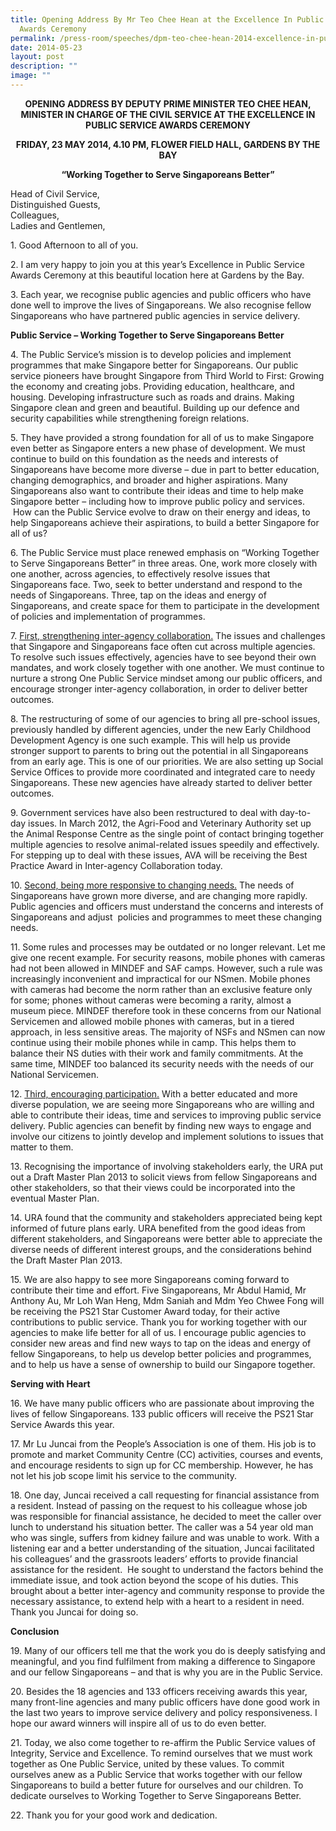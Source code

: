 ```yaml
---
title: Opening Address By Mr Teo Chee Hean at the Excellence In Public Service
  Awards Ceremony
permalink: /press-room/speeches/dpm-teo-chee-hean-2014-excellence-in-public-service-awards-ceremony/
date: 2014-05-23
layout: post
description: ""
image: ""
---
```

<div style="text-align:center"><strong>
OPENING ADDRESS BY DEPUTY PRIME MINISTER TEO CHEE HEAN, MINISTER IN CHARGE OF THE CIVIL SERVICE AT THE EXCELLENCE IN PUBLIC SERVICE AWARDS CEREMONY<br>

FRIDAY, 23 MAY 2014, 4.10 PM, FLOWER FIELD HALL, GARDENS BY THE BAY<br>

“Working Together to Serve Singaporeans Better”
	
</strong></div>

Head of Civil Service,  
Distinguished Guests,  
Colleagues,  
Ladies and Gentlemen,

1\. Good Afternoon to all of you.&nbsp;

2\. I am very happy to join you at this year’s Excellence in Public Service Awards Ceremony at this beautiful location here at Gardens by the Bay.

3\.&nbsp;Each year, we recognise public agencies and public officers who have done well to improve the lives of Singaporeans. We also recognise fellow Singaporeans who have partnered public agencies in service delivery.

**Public Service – Working Together to Serve Singaporeans Better**

4\.&nbsp;The Public Service’s mission is to develop policies and implement programmes that make Singapore better for Singaporeans. Our public service pioneers have brought Singapore from Third World to First: Growing the economy and creating jobs. Providing education, healthcare, and housing. Developing infrastructure such as roads and drains. Making Singapore clean and green and beautiful. Building up our defence and security capabilities while strengthening foreign relations.

5\.&nbsp;They have provided a strong foundation for all of us to make Singapore even better as Singapore enters a new phase of development. We must continue to build on this foundation as the needs and interests of Singaporeans have become more diverse – due in part to better education, changing demographics, and broader and higher aspirations. Many Singaporeans also want to contribute their ideas and time to help make Singapore better – including how to improve public policy and services. &nbsp;How can the Public Service evolve to draw on their energy and ideas, to help Singaporeans achieve their aspirations, to build a better Singapore for all of us?

6\.&nbsp;The Public Service must place renewed emphasis on “Working Together to Serve Singaporeans Better” in three areas. One, work more closely with one another, across agencies, to effectively resolve issues that Singaporeans face. Two, seek to better understand and respond to the needs of Singaporeans. Three, tap on the ideas and energy of Singaporeans, and create space for them to participate in the development of policies and implementation of programmes.

7\. <u>First, strengthening inter-agency collaboration.</u> The issues and challenges that Singapore and Singaporeans face often cut across multiple agencies. To resolve such issues effectively, agencies have to see beyond their own mandates, and work closely together with one another. We must continue to nurture a strong One Public Service mindset among our public officers, and encourage stronger inter-agency collaboration, in order to deliver better outcomes.

8\.&nbsp;The restructuring of some of our agencies to bring all pre-school issues, previously handled by different agencies, under the new Early Childhood Development Agency is one such example. This will help us provide stronger support to parents to bring out the potential in all Singaporeans from an early age. This is one of our priorities. We are also setting up Social Service Offices to provide more coordinated and integrated care to needy Singaporeans. These new agencies have already started to deliver better outcomes.

9\.&nbsp;Government services have also been restructured to deal with day-to-day issues. In March 2012, the Agri-Food and Veterinary Authority set up the Animal Response Centre as the single point of contact bringing together multiple agencies to resolve animal-related issues speedily and effectively. For stepping up to deal with these issues, AVA will be receiving the Best Practice Award in Inter-agency Collaboration today.

10\. <u>Second, being more responsive to changing needs.</u> The needs of Singaporeans have grown more diverse, and are changing more rapidly. Public agencies and officers must understand the concerns and interests of Singaporeans and adjust&nbsp; policies and programmes to meet these changing needs.

11\.&nbsp;Some rules and processes may be outdated or no longer relevant. Let me give one recent example. For security reasons, mobile phones with cameras had not been allowed in MINDEF and SAF camps. However, such a rule was increasingly inconvenient and impractical for our NSmen. Mobile phones with cameras had become the norm rather than an exclusive feature only for some; phones without cameras were becoming a rarity, almost a museum piece. MINDEF therefore took in these concerns from our National Servicemen and allowed mobile phones with cameras, but in a tiered approach, in less sensitive areas. The majority of NSFs and NSmen can now continue using their mobile phones while in camp. This helps them to balance their NS duties with their work and family commitments. At the same time, MINDEF too balanced its security needs with the needs of our National Servicemen.

12\.&nbsp;<u>Third, encouraging participation.</u> With a better educated and more diverse population, we are seeing more Singaporeans who are willing and able to contribute their ideas, time and services to improving public service delivery. Public agencies can benefit by finding new ways to engage and involve our citizens to jointly develop and implement solutions to issues that matter to them.

13\.&nbsp;Recognising the importance of involving stakeholders early, the URA put out a Draft Master Plan 2013 to solicit views from fellow Singaporeans and other stakeholders, so that their views could be incorporated into the eventual Master Plan.

14\.&nbsp;URA found that the community and stakeholders appreciated being kept informed of future plans early. URA benefited from the good ideas from different stakeholders, and Singaporeans were better able to appreciate the diverse needs of different interest groups, and the considerations behind the Draft Master Plan 2013.

15\.&nbsp;We are also happy to see more Singaporeans coming forward to contribute their time and effort. Five Singaporeans, Mr Abdul Hamid, Mr Anthony Au, Mr Loh Wan Heng, Mdm Saniah and Mdm Yeo Chwee Fong will be receiving the PS21 Star Customer Award today, for their active contributions to public service. Thank you for working together with our agencies to make life better for all of us. I encourage public agencies to consider new areas and find new ways to tap on the ideas and energy of fellow Singaporeans, to help us develop better policies and programmes, and to help us have a sense of ownership to build our Singapore together.

**Serving with Heart**

16\.&nbsp;We have many public officers who are passionate about improving the lives of fellow Singaporeans. 133 public officers will receive the PS21 Star Service Awards this year.

17\.&nbsp;Mr Lu Juncai from the People’s Association is one of them. His job is to promote and market Community Centre (CC) activities, courses and events, and encourage residents to sign up for CC membership. However, he has not let his job scope limit his service to the community.

18\.&nbsp;One day, Juncai received a call requesting for financial assistance from a resident. Instead of passing on the request to his colleague whose job was responsible for financial assistance, he decided to meet the caller over lunch to understand his situation better. The caller was a 54 year old man who was single, suffers from kidney failure and was unable to work. With a listening ear and a better understanding of the situation, Juncai facilitated his colleagues’ and the grassroots leaders’ efforts to provide financial assistance for the resident. &nbsp;He sought to understand the factors behind the immediate issue, and took action beyond the scope of his duties. This brought about a better inter-agency and community response to provide the necessary assistance, to extend help with a heart to a resident in need. Thank you Juncai for doing so.

**Conclusion**

19\. Many of our officers tell me that the work you do is deeply satisfying and meaningful, and you find fulfilment from making a difference to Singapore and our fellow Singaporeans – and that is why you are in the Public Service.

20\.&nbsp;Besides the 18 agencies and 133 officers receiving awards this year, many front-line agencies and many public officers have done good work in the last two years to improve service delivery and policy responsiveness. I hope our award winners will inspire all of us to do even better.

21\.&nbsp;Today, we also come together to re-affirm the Public Service values of Integrity, Service and Excellence. To remind ourselves that we must work together as One Public Service, united by these values. To commit ourselves anew as a Public Service that works together with our fellow Singaporeans to build a better future for ourselves and our children. To dedicate ourselves to Working Together to Serve Singaporeans Better.

22\. Thank you for your good work and dedication.